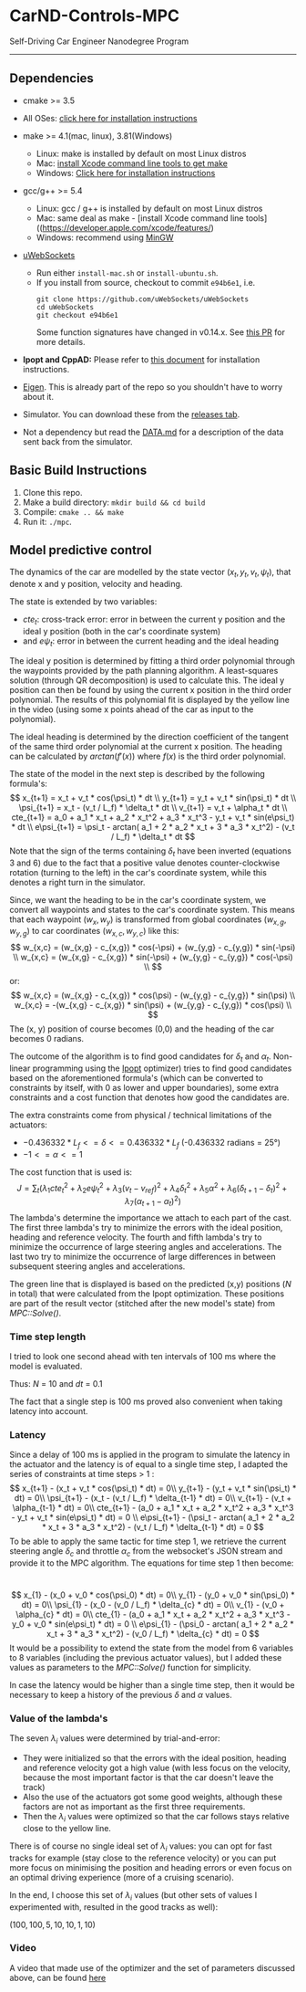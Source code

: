 # CarND-Controls-MPC
Self-Driving Car Engineer Nanodegree Program

---

## Dependencies

* cmake >= 3.5
 * All OSes: [click here for installation instructions](https://cmake.org/install/)
* make >= 4.1(mac, linux), 3.81(Windows)
  * Linux: make is installed by default on most Linux distros
  * Mac: [install Xcode command line tools to get make](https://developer.apple.com/xcode/features/)
  * Windows: [Click here for installation instructions](http://gnuwin32.sourceforge.net/packages/make.htm)
* gcc/g++ >= 5.4
  * Linux: gcc / g++ is installed by default on most Linux distros
  * Mac: same deal as make - [install Xcode command line tools]((https://developer.apple.com/xcode/features/)
  * Windows: recommend using [MinGW](http://www.mingw.org/)
* [uWebSockets](https://github.com/uWebSockets/uWebSockets)
  * Run either `install-mac.sh` or `install-ubuntu.sh`.
  * If you install from source, checkout to commit `e94b6e1`, i.e.
    ```
    git clone https://github.com/uWebSockets/uWebSockets
    cd uWebSockets
    git checkout e94b6e1
    ```
    Some function signatures have changed in v0.14.x. See [this PR](https://github.com/udacity/CarND-MPC-Project/pull/3) for more details.

* **Ipopt and CppAD:** Please refer to [this document](https://github.com/udacity/CarND-MPC-Project/blob/master/install_Ipopt_CppAD.md) for installation instructions.
* [Eigen](http://eigen.tuxfamily.org/index.php?title=Main_Page). This is already part of the repo so you shouldn't have to worry about it.
* Simulator. You can download these from the [releases tab](https://github.com/udacity/self-driving-car-sim/releases).
* Not a dependency but read the [DATA.md](./DATA.md) for a description of the data sent back from the simulator.


## Basic Build Instructions

1. Clone this repo.
2. Make a build directory: `mkdir build && cd build`
3. Compile: `cmake .. && make`
4. Run it: `./mpc`.

## Model predictive control

The dynamics of the car are modelled by the state vector $(x_t, y_t, v_t, \psi_t)$, that denote x and y position, velocity and heading.

The state is extended by two variables:

- $cte_t$: cross-track error: error in between the current y position and the ideal y position (both in the car's coordinate system)  
- and $e\psi_t$: error in between the current heading and the ideal heading  

The ideal y position is determined by fitting a third order polynomial through the waypoints provided by the path planning algorithm. A least-squares solution (through QR decomposition) is used to calculate this. The ideal y position can then be found by using the current x position in the third order polynomial. The results of this polynomial fit is displayed by the yellow line in the video (using some x points ahead of the car as input to the polynomial).

The ideal heading is determined by the direction coefficient of the tangent of the same third order polynomial at the current x position. The heading can be calculated by $arctan(f'(x))$ where $f(x)$ is the third order polynomial. 

The state of the model in the next step is described by the following formula's:
$$
x_{t+1} = x_t + v_t * cos(\psi_t) * dt \\
y_{t+1} = y_t + v_t * sin(\psi_t) * dt \\
\psi_{t+1} = x_t - (v_t / L_f) * \delta_t * dt \\
v_{t+1} = v_t + \alpha_t * dt \\
cte_{t+1} = a_0 + a_1 * x_t + a_2 * x_t^2 + a_3 * x_t^3 - y_t + v_t * sin(e\psi_t) * dt \\
e\psi_{t+1} = \psi_t - arctan( a_1 + 2 * a_2 * x_t + 3 * a_3 * x_t^2) - (v_t / L_f) * \delta_t * dt
$$
Note that the sign of the terms containing $\delta_t$ have been inverted (equations 3 and 6) due to the fact that a positive value denotes counter-clockwise rotation (turning to the left) in the car's coordinate system, while this denotes a right turn in the simulator.

Since, we want the heading to be in the car's coordinate system, we convert all waypoints and states to the car's coordinate system. This means that each waypoint $(w_x, w_y)$ is transformed from global coordinates $(w_{x,g}, w_{y,g})$ to car coordinates $(w_{x,c}, w_{y,c})$ like this:
$$
w_{x,c} = (w_{x,g} - c_{x,g}) * cos(-\psi) +  (w_{y,g} - c_{y,g}) * sin(-\psi) \\
w_{x,c} = (w_{x,g} - c_{x,g}) * sin(-\psi) +  (w_{y,g} - c_{y,g}) * cos(-\psi) \\
$$
or:
$$
w_{x,c} = (w_{x,g} - c_{x,g}) * cos(\psi) -  (w_{y,g} - c_{y,g}) * sin(\psi) \\
w_{x,c} = -(w_{x,g} - c_{x,g}) * sin(\psi) + (w_{y,g} - c_{y,g}) * cos(\psi) \\
$$
The (x, y) position of course becomes (0,0) and the heading of the car becomes 0 radians.

The outcome of the algorithm is to find good candidates for $\delta_t$ and $\alpha_t$. Non-linear programming using the [Ipopt](http://www.coin-or.org/projects/Ipopt.xml) optimizer) tries to find good candidates based on the aforementioned formula's (which can be converted to constraints by itself, with 0 as lower and upper boundaries), some extra constraints and a cost function that denotes how good the candidates are.

The extra constraints come from physical / technical limitations of the actuators:

- $-0.436332 * L_f <= \delta <= 0.436332 * L_f$ (-0.436332 radians = 25°)
- $-1 <= \alpha <= 1$

The cost function that is used is:
$$
J= \sum_t(\lambda_1 cte_t^2 + \lambda_2 e\psi_t^2 + \lambda_3 (v_t - v_{ref})^2 + \lambda_4 \delta_t^2 + \lambda_5 \alpha^2 + \lambda_6 (\delta_{t+1} - \delta_t)^2 + \lambda_7 (\alpha_{t+1} - \alpha_t)^2)
$$
The lambda's determine the importance we attach to each part of the cast. The first three lambda's try to minimize the errors with the ideal position, heading and reference velocity. The fourth and fifth lambda's try to minimize the occurrence of large steering angles and accelerations. The last two try to minimize the occurrence of large differences in between subsequent steering angles and accelerations.

The green line that is displayed is based on the predicted (x,y) positions ($N$ in total) that were calculated from the Ipopt optimization. These positions are part of the result vector (stitched after the new model's state) from *MPC::Solve()*.

### Time step length

I tried to look one second ahead with ten intervals of 100 ms where the model is evaluated.

Thus: $N$ = 10 and $dt$ = 0.1

The fact that a single step is 100 ms proved also convenient when taking latency into account.

### Latency

Since a delay of 100 ms is applied in the program to simulate the latency in the actuator and the latency is of equal to a single time step, I adapted the series of constraints at time steps > 1 :  
$$
x_{t+1} - (x_t + v_t * cos(\psi_t) * dt) = 0\\
y_{t+1} - (y_t + v_t * sin(\psi_t) * dt) = 0\\
\psi_{t+1} - (x_t - (v_t / L_f) * \delta_{t-1} * dt) = 0\\
v_{t+1} - (v_t + \alpha_{t-1} * dt) = 0\\
cte_{t+1} - (a_0 + a_1 * x_t + a_2 * x_t^2 + a_3 * x_t^3 - y_t + v_t * sin(e\psi_t) * dt) = 0 \\
e\psi_{t+1} - (\psi_t - arctan( a_1 + 2 * a_2 * x_t + 3 * a_3 * x_t^2) - (v_t / L_f) * \delta_{t-1} * dt) = 0
$$
To be able to apply the same tactic for time step 1, we retrieve the current steering angle $\delta_c$ and throttle $\alpha_c$ from the websocket's JSON stream and provide it to the MPC algorithm. The equations for time step 1 then become:

​    
$$
x_{1} - (x_0 + v_0 * cos(\psi_0) * dt) = 0\\
y_{1} - (y_0 + v_0 * sin(\psi_0) * dt) = 0\\
\psi_{1} - (x_0 - (v_0 / L_f) * \delta_{c} * dt) = 0\\
v_{1} - (v_0 + \alpha_{c} * dt) = 0\\
cte_{1} - (a_0 + a_1 * x_t + a_2 * x_t^2 + a_3 * x_t^3 - y_0 + v_0 * sin(e\psi_t) * dt) = 0 \\
e\psi_{1} - (\psi_0 - arctan( a_1 + 2 * a_2 * x_t + 3 * a_3 * x_t^2) - (v_0 / L_f) * \delta_{c} * dt) = 0
$$
It would be a possibility to extend the state from the model from 6 variables to 8 variables (including the previous actuator values), but I added these values as parameters to the *MPC::Solve()* function for simplicity.

In case the latency would be higher than a single time step, then it would be necessary to keep a history of the previous $\delta$ and $\alpha$ values.

### Value of the lambda's

The seven $\lambda_i$ values were determined by trial-and-error:

- They were initialized so that the errors with the ideal position, heading and reference velocity got a high value (with less focus on the velocity, because the most important factor is that the car doesn't leave the track)
- Also the use of the actuators got some good weights, although these factors are not as important as the first three requirements.
- Then the $\lambda_i$ values were optimized so that the car follows stays relative close to the yellow line. 

There is of course no single ideal set of  $\lambda_i$ values: you can opt for fast tracks for example (stay close to the reference velocity) or you can put more focus on minimising the position and heading errors or even focus on an optimal driving experience (more of a cruising scenario).

In the end, I choose this set of $\lambda_i$ values (but other sets of values I experimented with, resulted in the good tracks as well):

$(100,100,5,10,10,1,10)$

### Video

A video that made use of the optimizer and the set of parameters discussed above, can be found [here](./result_video.mp4)